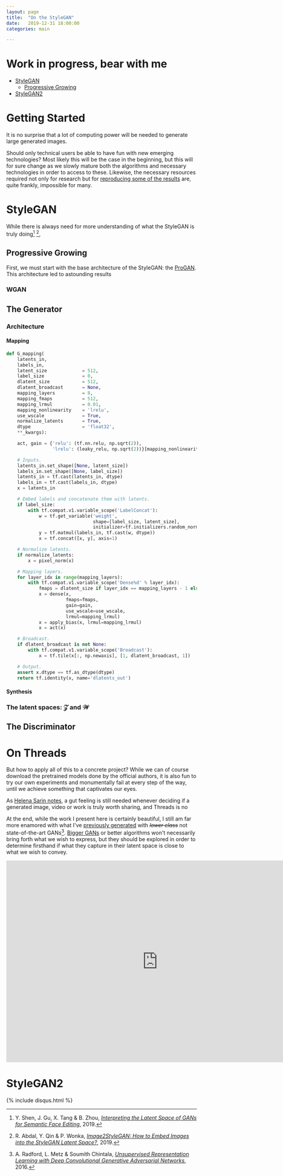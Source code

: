 ```yaml
---
layout: page
title:  "On the StyleGAN"
date:   2019-12-31 18:00:00
categories: main

---
```


# **Work in progress, bear with me**

* [StyleGAN](#stylegan)
    - [Progressive Growing](#progan)
* [StyleGAN2](#stylegan2)


# Getting Started

It is no surprise that a lot of computing power will be needed to generate large generated images.

Should only technical users be able to have fun with new emerging technologies? Most likely this will be the case in the beginning, but this will for sure change as we slowly mature both the algorithms and necessary technologies in order to access to these. Likewise, the necessary resources required not only for research but for [reproducing some of the results](https://github.com/ajbrock/BigGAN-PyTorch) are, quite frankly, impossible for many.

<a name="stylegan"></a>
# StyleGAN

While there is always need for more understanding of what the StyleGAN is truly doing[^faceediting] [^image2stylegan],



<a name="progan"></a>
## Progressive Growing

First, we must start with the base architecture of the StyleGAN: the [ProGAN](https://arxiv.org/abs/1710.10196). This architecture led to astounding results

<a name="wgan"></a>
### WGAN


<a name="generator"></a>
## The Generator


<a name="architecture"></a>
### Architecture

<a name="mapping"></a>
#### Mapping


```python
def G_mapping(
    latents_in,
    labels_in,
    latent_size             = 512,
    label_size              = 0,
    dlatent_size            = 512,
    dlatent_broadcast       = None,
    mapping_layers          = 8,
    mapping_fmaps           = 512,
    mapping_lrmul           = 0.01,
    mapping_nonlinearity    = 'lrelu',
    use_wscale              = True,
    normalize_latents       = True,
    dtype                   = 'float32',
    **_kwargs):

    act, gain = {'relu': (tf.nn.relu, np.sqrt(2)),
                 'lrelu': (leaky_relu, np.sqrt(2))}[mapping_nonlinearity]

    # Inputs.
    latents_in.set_shape([None, latent_size])
    labels_in.set_shape([None, label_size])
    latents_in = tf.cast(latents_in, dtype)
    labels_in = tf.cast(labels_in, dtype)
    x = latents_in

    # Embed labels and concatenate them with latents.
    if label_size:
        with tf.compat.v1.variable_scope('LabelConcat'):
            w = tf.get_variable('weight',
                                shape=[label_size, latent_size],
                                initializer=tf.initializers.random_normal())
            y = tf.matmul(labels_in, tf.cast(w, dtype))
            x = tf.concat([x, y], axis=1)

    # Normalize latents.
    if normalize_latents:
        x = pixel_norm(x)

    # Mapping layers.
    for layer_idx in range(mapping_layers):
        with tf.compat.v1.variable_scope('Dense%d' % layer_idx):
            fmaps = dlatent_size if layer_idx == mapping_layers - 1 else mapping_fmaps
            x = dense(x,
                      fmaps=fmaps,
                      gain=gain,
                      use_wscale=use_wscale,
                      lrmul=mapping_lrmul)
            x = apply_bias(x, lrmul=mapping_lrmul)
            x = act(x)

    # Broadcast.
    if dlatent_broadcast is not None:
        with tf.compat.v1.variable_scope('Broadcast'):
            x = tf.tile(x[:, np.newaxis], [1, dlatent_broadcast, 1])

    # Output.
    assert x.dtype == tf.as_dtype(dtype)
    return tf.identity(x, name='dlatents_out')
```

<a name="synthesis"></a>
#### Synthesis

<a name="latentspaces"></a>
### The latent spaces: $\mathcal{Z}$ and $\mathcal{W}$


<a name="discriminator"></a>
## The Discriminator


<a name="threads"></a>
# On Threads

But how to apply all of this to a concrete project? While we can of course download the pretrained models done by the official authors, it is also fun to try our own experiments and monumentally fail at every step of the way, until we achieve something that captivates our eyes.

As [Helena Sarin notes](https://twitter.com/glagolista/status/1200819679209627648?s=20), a gut feeling is still needed whenever deciding if a generated image, video or work is truly worth sharing, and Threads is no


At the end, while the work I present here is certainly beautiful, I still am far more enamored with what I've [previously generated](https://blog.diegoporres.com/main/2019/07/17/UnsupervisingArt/) with ~~*lower class*~~ not state-of-the-art GANs[^dcgan]. [Bigger GANs](https://www.artnome.com/news/2018/11/14/helena-sarin-why-bigger-isnt-always-better-with-gans-and-ai-art) or better algorithms won't necessarily bring forth what we wish to express, but they should be explored in order to determine firsthand if what they capture in their latent space is close to what we wish to convey.
<iframe width="800" height="533" src="https://www.youtube.com/embed/4nktYGjSVHg?&autoplay=1&loop=1&playlist=4nktYGjSVHg" align="middle" frameborder="0" allow="accelerometer; autoplay; encrypted-media; gyroscope; picture-in-picture" allowfullscreen></iframe>


<a name="stylegan2"></a>
# StyleGAN2


{% include disqus.html %}


[^faceediting]: Y. Shen, J. Gu, X. Tang & B. Zhou, [*Interpreting the Latent Space of GANs for Semantic Face Editing*](https://arxiv.org/abs/1907.10786),  2019.
[^image2stylegan]: R. Abdal, Y. Qin & P. Wonka, [*Image2StyleGAN: How to Embed Images into the StyleGAN Latent Space?*](https://arxiv.org/abs/1904.03189), 2019.
[^dcgan]: A. Radford, L. Metz & Soumith Chintala, [*Unsupervised Representation Learning with Deep Convolutional Generative Adversarial Networks*](https://arxiv.org/abs/1511.06434), 2016.
